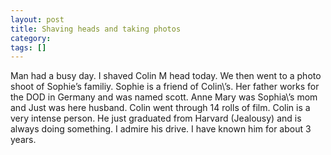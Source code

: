 ```yaml
---
layout: post
title: Shaving heads and taking photos
category: 
tags: []
---
```



Man had a busy day. I shaved Colin M head today. We then went to a photo
shoot of Sophie’s familiy. Sophie is a friend of Colin\’s. Her father
works for the DOD in Germany and was named scott. Anne Mary was
Sophia\’s mom and Just was here husband. Colin went through 14 rolls
of film. Colin is a very intense person. He just graduated from Harvard
(Jealousy) and is always doing something. I admire his drive. I have
known him for about 3 years.
